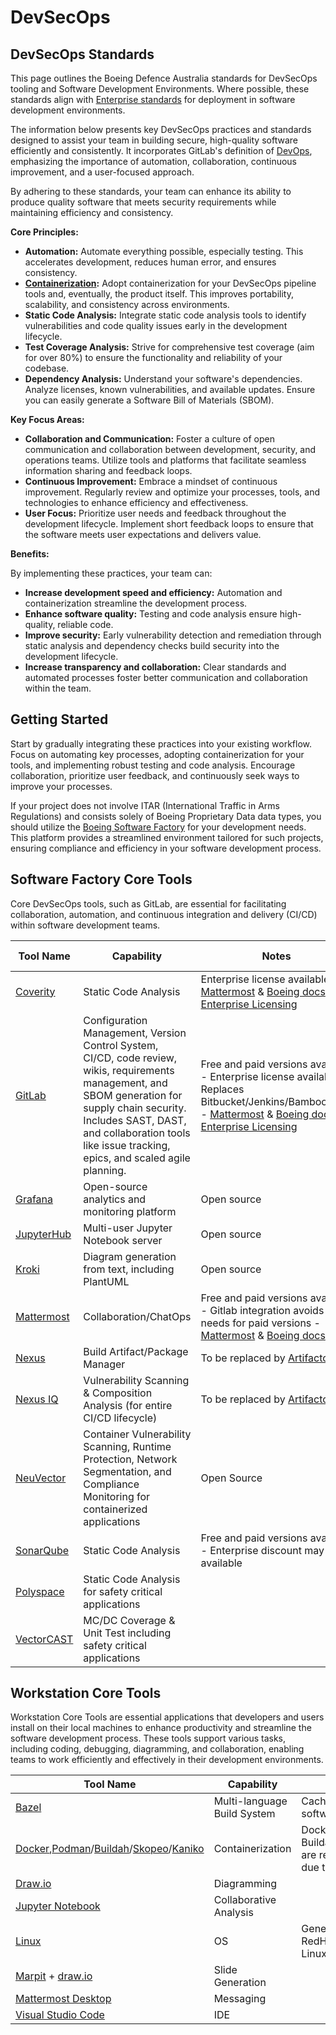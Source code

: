 # DevSecOps

## DevSecOps Standards

This page outlines the Boeing Defence Australia standards for DevSecOps tooling and Software Development Environments. Where possible, these standards align with [Enterprise standards](https://git.web.boeing.com/enterprise-sw-verticals/boeing-software-factory/bsf/-/blob/main/tools.md) for deployment in software development environments.

The information below presents key DevSecOps practices and standards designed to assist your team in building secure, high-quality software efficiently and consistently. It incorporates GitLab's definition of [DevOps](https://about.gitlab.com/topics/devops/), emphasizing the importance of automation, collaboration, continuous improvement, and a user-focused approach.

By adhering to these standards, your team can enhance its ability to produce quality software that meets security requirements while maintaining efficiency and consistency.

**Core Principles:**

* **Automation:** Automate everything possible, especially testing. This accelerates development, reduces human error, and ensures consistency.
* **[Containerization](https://confluenceslt.web.au.boeing.com/pages/viewpage.action?spaceKey=BSE&title=Containerization):** Adopt containerization for your DevSecOps pipeline tools and, eventually, the product itself. This improves portability, scalability, and consistency across environments.
* **Static Code Analysis:** Integrate static code analysis tools to identify vulnerabilities and code quality issues early in the development lifecycle.
* **Test Coverage Analysis:**  Strive for comprehensive test coverage (aim for over 80%) to ensure the functionality and reliability of your codebase.
* **Dependency Analysis:**  Understand your software's dependencies. Analyze licenses, known vulnerabilities, and available updates. Ensure you can easily generate a Software Bill of Materials (SBOM).

**Key Focus Areas:**

* **Collaboration and Communication:** Foster a culture of open communication and collaboration between development, security, and operations teams. Utilize tools and platforms that facilitate seamless information sharing and feedback loops.
* **Continuous Improvement:**  Embrace a mindset of continuous improvement. Regularly review and optimize your processes, tools, and technologies to enhance efficiency and effectiveness.
* **User Focus:**  Prioritize user needs and feedback throughout the development lifecycle.  Implement short feedback loops to ensure that the software meets user expectations and delivers value.

**Benefits:**

By implementing these practices, your team can:

* **Increase development speed and efficiency:** Automation and containerization streamline the development process.
* **Enhance software quality:**  Testing and code analysis ensure high-quality, reliable code.
* **Improve security:**  Early vulnerability detection and remediation through static analysis and dependency checks build security into the development lifecycle.
* **Increase transparency and collaboration:**  Clear standards and automated processes foster better communication and collaboration within the team.

## Getting Started

Start by gradually integrating these practices into your existing workflow. Focus on automating key processes, adopting containerization for your tools, and implementing robust testing and code analysis. Encourage collaboration, prioritize user feedback, and continuously seek ways to improve your processes.

If your project does not involve ITAR (International Traffic in Arms Regulations) and consists solely of Boeing Proprietary Data data types, you should utilize the [Boeing Software Factory](https://bsf.web.boeing.com/) for your development needs. This platform provides a streamlined environment tailored for such projects, ensuring compliance and efficiency in your software development process.

## Software Factory Core Tools

Core DevSecOps tools, such as GitLab, are essential for facilitating collaboration, automation, and continuous integration and delivery (CI/CD) within software development teams.

| Tool Name | Capability | Notes| FM1115 exists | ESATS |
| ----------| -----------|------| --------------| ------|
| [Coverity](https://scan.coverity.com/) | Static Code Analysis | Enterprise license available - [Mattermost](https://mattermost.web.boeing.com/devhub/channels/coverity) & [Boeing docs](https://dev-sec-docs.web.boeing.com/coverity-overview/) & [Enterprise Licensing](https://infosec.web.boeing.com/Search/ISFindit.aspx?tid=2791) | Yes (E7, WSE) | [link](https://esats.web.boeing.com/technologyproduct/product/3494134)|
| [GitLab](https://about.gitlab.com) | Configuration Management, Version Control System, CI/CD, code review, wikis, requirements management, and SBOM generation for supply chain security. Includes SAST, DAST, and collaboration tools like issue tracking, epics, and scaled agile planning. | Free and paid versions available - Enterprise license available - Replaces Bitbucket/Jenkins/Bamboo/JIRA - [Mattermost](https://mattermost.web.boeing.com/devhub/channels/gitlab) & [Boeing docs](https://git.web.boeing.com/gitlab/gitlab/-/blob/main/README.md) & [Enterprise Licensing](https://git.web.boeing.com/gitlab/license-management/gitlablicensemanagement) | Yes (WSE) | [link](https://esats.web.boeing.com/technologyproduct/product/46695)  |
| [Grafana](https://grafana.com/) | Open-source analytics and monitoring platform | Open source | No | [link](https://satrn.web.boeing.com/#/productdetails/3522224) |
| [JupyterHub](https://jupyter.org/hub) | Multi-user Jupyter Notebook server | Open source | No | [link](https://satrn.web.boeing.com/#/productdetails/3612823) |
| [Kroki](https://kroki.io/) | Diagram generation from text, including PlantUML | Open source | No | |
| [Mattermost](https://mattermost.com/) | Collaboration/ChatOps | Free and paid versions available - Gitlab integration avoids most needs for paid versions - [Mattermost](https://mattermost.web.boeing.com/devhub/channels/mm) & [Boeing docs](https://mattermost.pages.boeing.com/) | Yes (Wakulda, Currawong, E7, WSE) | [link](https://esats.web.boeing.com/technologyproduct/product/90665) |
| [Nexus](https://www.sonatype.com/products/nexus-repository) | Build Artifact/Package Manager | To be replaced by [Artifactory](https://jfrog.com/artifactory/) | Yes (WSE, Wakulda) | [link](https://esats.web.boeing.com/technologyproduct/product/3496098) |
| [Nexus IQ](https://help.sonatype.com/iqserver) | Vulnerability Scanning & Composition Analysis (for entire CI/CD lifecycle)| To be replaced by [Artifactory](https://jfrog.com/artifactory/) | No | [link](https://esats.web.boeing.com/technologyproduct/product/3496098)|
| [NeuVector](https://open-docs.neuvector.com/) | Container Vulnerability Scanning, Runtime Protection, Network Segmentation, and Compliance Monitoring for containerized applications | Open Source | No | [link](https://satrn.web.boeing.com/#/productdetails/3650301) |
| [SonarQube](https://www.sonarsource.com/products/sonarqube/) | Static Code Analysis | Free and paid versions available - Enterprise discount may be available | Yes (Wakulda, Currawong) | [link](https://esats.web.boeing.com/technologyproduct/product/55323)|
| [Polyspace](https://au.mathworks.com/products/polyspace.html)| Static Code Analysis for safety critical applications || No | [link](https://esats.web.boeing.com/technologyproduct/product/3572426) [link](https://esats.web.boeing.com/technologyproduct/product/3572431)|
| [VectorCAST](https://www.vector.com/int/en/products/products-a-z/software/vectorcast/) | MC/DC Coverage & Unit Test including safety critical applications | | No | [link](https://esats.web.boeing.com/technologyproduct/product/3536963)|

## Workstation Core Tools

Workstation Core Tools are essential applications that developers and users install on their local machines to enhance productivity and streamline the software development process. These tools support various tasks, including coding, debugging, diagramming, and collaboration, enabling teams to work efficiently and effectively in their development environments.

| Tool Name                                                    | Capability                                             | Notes                                                  |
| ------------------------------------------------------------ | ------------------------------------------------------ | ------------------------------------------------------ |
| [Bazel](https://bazel.build/)                                | Multi-language Build System                            | Cache can be installed on the software factory         |
| [Docker](https://www.docker.com/),[Podman](https://podman.io/)/[Buildah](https://buildah.io/)/[Skopeo](https://github.com/containers/skopeo)/[Kaniko](https://github.com/GoogleContainerTools/kaniko) | Containerization | Docker is fine for local usage. Buildah/Podman/Skopeo/[Kaniko](https://docs.gitlab.com/ee/ci/docker/using_kaniko.html) are recommended for pipelines due to permissions needed |
| [Draw.io](https://www.diagrams.net/)                         | Diagramming                                            |                                                        |
| [Jupyter Notebook](https://jupyter.org/)                     | Collaborative Analysis                                 |                                                        |
| [Linux](https://en.wikipedia.org/wiki/Linux)                 | OS                                                     | Generally rpm based such as RedHat/Oracle Linux / Amazon Linux |
| [Marpit](https://marpit.marp.app/) + [draw.io](https://www.diagrams.net/) | Slide Generation                          |                                                        |
| [Mattermost Desktop](https://mattermost.com/apps/)           | Messaging                                              |                                                        |
| [Visual Studio Code](https://code.visualstudio.com/)                    | IDE                                                    |                                                        |
